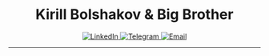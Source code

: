 <h1 align="center">
  Kirill Bolshakov & Big Brother
</h1>

<p align="center">
  <a href="https://www.linkedin.com/in/kirill-bolshakov-big-brother/">
    <img alt="LinkedIn" title="LinkedIn" src="https://img.shields.io/badge/LinkedIn-0077B5?style=for-the-badge&logo=linkedin&logoColor=white"/>
  </a>
  <a href="https://t.me/BolshakoffKA">
    <img alt="Telegram" title="Telegram" src="https://img.shields.io/badge/Telegram-2CA5E0?style=for-the-badge&logo=telegram&logoColor=white"/>
  </a>
  <a href="mailto:bolshakovka.work@gmail.com">
    <img alt="Email" title="Email" src="https://img.shields.io/badge/Email-D14836?style=for-the-badge&logo=gmail&logoColor=white"/>
  </a>
</p>

---

